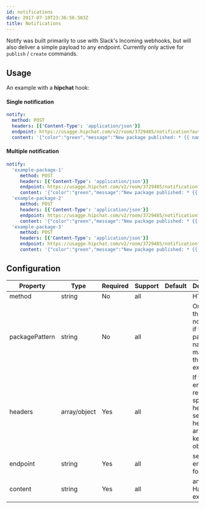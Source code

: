 ```yaml
---
id: notifications
date: 2017-07-10T23:36:56.503Z
title: Notifications
---
```

Notify was built primarily to use with Slack's Incoming webhooks, but will also deliver a simple payload to any endpoint. Currently only active for `publish` / `create` commands.

## Usage

An example with a **hipchat** hook:

#### Single notification

```yaml
notify:
  method: POST
  headers: [{'Content-Type': 'application/json'}]
  endpoint: https://usagge.hipchat.com/v2/room/3729485/notification?auth_token=mySecretToken
  content: '{"color":"green","message":"New package published: * {{ name }}*","notify":true,"message_format":"text"}'
```

#### Multiple notification

```yaml
notify:
  'example-package-1'
     method: POST
     headers: [{'Content-Type': 'application/json'}]
     endpoint: https://usagge.hipchat.com/v2/room/3729485/notification?auth_token=mySecretToken
     content: '{"color":"green","message":"New package published: * {{ name }}*","notify":true,"message_format":"text"}'
  'example-package-2'
     method: POST
     headers: [{'Content-Type': 'application/json'}]
     endpoint: https://usagge.hipchat.com/v2/room/3729485/notification?auth_token=mySecretToken
     content: '{"color":"green","message":"New package published: * {{ name }}*","notify":true,"message_format":"text"}'
  'example-package-3'
     method: POST
     headers: [{'Content-Type': 'application/json'}]
     endpoint: https://usagge.hipchat.com/v2/room/3729485/notification?auth_token=mySecretToken
     content: '{"color":"green","message":"New package published: * {{ name }}*","notify":true,"message_format":"text"}'


```

## Configuration

| Property       | Type         | Required | Support | Default | Description                                                                                  |
| -------------- | ------------ | -------- | ------- | ------- | -------------------------------------------------------------------------------------------- |
| method         | string       | No       | all     |         | HTTP verb                                                                                    |
| packagePattern | string       | No       | all     |         | Only run this notification if the package name matches the regular expression                |
| headers        | array/object | Yes      | all     |         | If this endpoint requires specific headers, set them here as an array of key: value objects. |
| endpoint       | string       | Yes      | all     |         | set the URL endpoint for this call                                                           |
| content        | string       | Yes      | all     |         | any Handlebar expressions                                                                    |